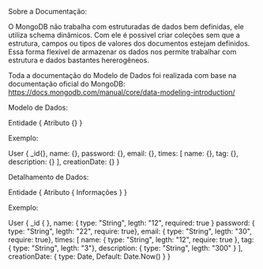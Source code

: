 Sobre a Documentação:

O MongoDB não trabalha com estruturadas de dados bem definidas, ele utiliza schema dinâmicos. Com ele é possivel criar coleções sem que a estrutura, campos ou tipos de valores dos documentos estejam definidos. Essa forma flexível de armazenar os dados nos permite trabalhar com estrutura e dados bastantes hererogêneos.

Toda a documentação do Modelo de Dados foi realizada com base na documentação oficial do MongoDB: https://docs.mongodb.com/manual/core/data-modeling-introduction/

Modelo de Dados:

Entidade {
  Atributo {} 
}

Exemplo:

User {
  _id{},
  name: {},
  password: {},
  email: {},
  times: [
    name: {},
    tag: {},
    description: {}
  ],
  creationDate: {}
}

Detalhamento de Dados:

Entidade {
  Atributo { Informações } 
}

Exemplo: 

User {
  _id { <ObjectId> },
  name: { type: "String", legth: "12", required: true }
  password: { type: "String", legth: "22", require: true},
  email: { type: "String", legth: "30", require: true},
  times: [
    name: { type: "String", legth: "12", require: true },
    tag: { type: "String", legth: "3"},
    description: { type: "String", legth: "300" }
  ],
  creationDate: { type: Date, Default: Date.Now() }
 }
